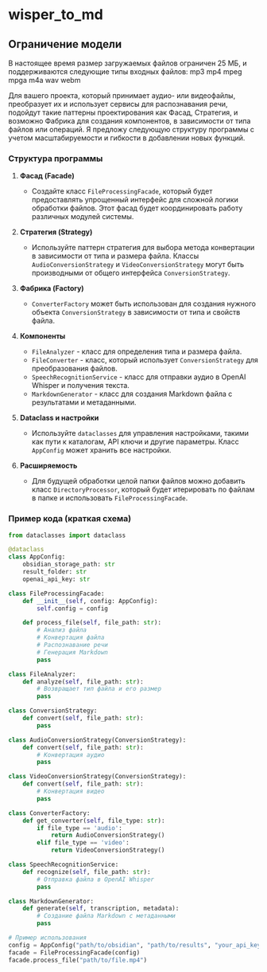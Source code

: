 # wisper_to_md

## Ограничение модели

В настоящее время размер загружаемых файлов ограничен 25 МБ, и поддерживаются следующие типы входных файлов:
mp3
mp4
mpeg
mpga
m4a
wav
webm


Для вашего проекта, который принимает аудио- или видеофайлы, преобразует их и использует сервисы для распознавания речи, подойдут такие паттерны проектирования как Фасад, Стратегия, и возможно Фабрика для создания компонентов, в зависимости от типа файлов или операций. Я предложу следующую структуру программы с учетом масштабируемости и гибкости в добавлении новых функций.

### Структура программы

1. **Фасад (Facade)**
   - Создайте класс `FileProcessingFacade`, который будет предоставлять упрощенный интерфейс для сложной логики обработки файлов. Этот фасад будет координировать работу различных модулей системы.

2. **Стратегия (Strategy)**
   - Используйте паттерн стратегия для выбора метода конвертации в зависимости от типа и размера файла. Классы `AudioConversionStrategy` и `VideoConversionStrategy` могут быть производными от общего интерфейса `ConversionStrategy`.

3. **Фабрика (Factory)**
   - `ConverterFactory` может быть использован для создания нужного объекта `ConversionStrategy` в зависимости от типа и свойств файла.

4. **Компоненты**
   - `FileAnalyzer` - класс для определения типа и размера файла.
   - `FileConverter` - класс, который использует `ConversionStrategy` для преобразования файлов.
   - `SpeechRecognitionService` - класс для отправки аудио в OpenAI Whisper и получения текста.
   - `MarkdownGenerator` - класс для создания Markdown файла с результатами и метаданными.

5. **Dataclass и настройки**
   - Используйте `dataclasses` для управления настройками, такими как пути к каталогам, API ключи и другие параметры. Класс `AppConfig` может хранить все настройки.

6. **Расширяемость**
   - Для будущей обработки целой папки файлов можно добавить класс `DirectoryProcessor`, который будет итерировать по файлам в папке и использовать `FileProcessingFacade`.

### Пример кода (краткая схема)

```python
from dataclasses import dataclass

@dataclass
class AppConfig:
    obsidian_storage_path: str
    result_folder: str
    openai_api_key: str

class FileProcessingFacade:
    def __init__(self, config: AppConfig):
        self.config = config

    def process_file(self, file_path: str):
        # Анализ файла
        # Конвертация файла
        # Распознавание речи
        # Генерация Markdown
        pass

class FileAnalyzer:
    def analyze(self, file_path: str):
        # Возвращает тип файла и его размер
        pass

class ConversionStrategy:
    def convert(self, file_path: str):
        pass

class AudioConversionStrategy(ConversionStrategy):
    def convert(self, file_path: str):
        # Конвертация аудио
        pass

class VideoConversionStrategy(ConversionStrategy):
    def convert(self, file_path: str):
        # Конвертация видео
        pass

class ConverterFactory:
    def get_converter(self, file_type: str):
        if file_type == 'audio':
            return AudioConversionStrategy()
        elif file_type == 'video':
            return VideoConversionStrategy()

class SpeechRecognitionService:
    def recognize(self, file_path: str):
        # Отправка файла в OpenAI Whisper
        pass

class MarkdownGenerator:
    def generate(self, transcription, metadata):
        # Создание файла Markdown с метаданными
        pass

# Пример использования
config = AppConfig("path/to/obsidian", "path/to/results", "your_api_key")
facade = FileProcessingFacade(config)
facade.process_file("path/to/file.mp4")
```
